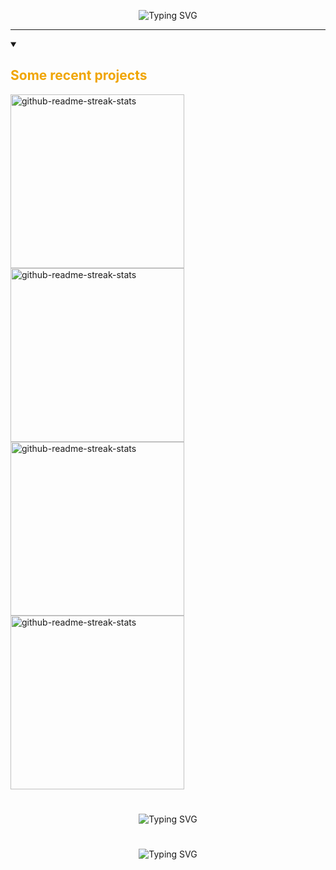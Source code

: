 

<p align="center">
<img src="https://readme-typing-svg.demolab.com?font=Source+Code+Pro&weight=900&size=32&duration=4000&pause=500&color=F0A500&background=FFFFFF00&center=true&vCenter=true&width=600&height=200&lines=Hi%2C+I'm+Pruthvik+Sheth!;Full+Stack+Web+Developer;App+Developer;Digital+Craftsman" alt="Typing SVG" />

<hr style="height: 1px">


<details open> 
  <summary><h2 style="color: #F0A500">Some recent projects</h2></summary>

  <!-- Repo info cards - https://github.com/anuraghazra/github-readme-stats -->
  <!-- Small repo cards (fork) - https://github.com/DenverCoder1/github-readme-stats -->
  <p align="left">
    <a href="https://github.com/DenverCoder1/github-readme-streak-stats"><img width="278" src="https://denvercoder1-github-readme-stats.vercel.app/api/pin/?username=DenverCoder1&repo=github-readme-streak-stats&theme=react&bg_color=082032&title_color=F0A500&hide_border=true&icon_color=F8D866&show_icons=false" alt="github-readme-streak-stats"></a>
    <a href="https://github.com/DenverCoder1/github-readme-streak-stats"><img width="278" src="https://denvercoder1-github-readme-stats.vercel.app/api/pin/?username=DenverCoder1&repo=github-readme-streak-stats&theme=react&bg_color=082032&title_color=F0A500&hide_border=true&icon_color=F8D866&show_icons=false" alt="github-readme-streak-stats"></a>
    <a href="https://github.com/DenverCoder1/github-readme-streak-stats"><img width="278" src="https://denvercoder1-github-readme-stats.vercel.app/api/pin/?username=DenverCoder1&repo=github-readme-streak-stats&theme=react&bg_color=082032&title_color=F0A500&hide_border=true&icon_color=F8D866&show_icons=false" alt="github-readme-streak-stats"></a>
    <a href="https://github.com/DenverCoder1/github-readme-streak-stats"><img width="278" src="https://denvercoder1-github-readme-stats.vercel.app/api/pin/?username=DenverCoder1&repo=github-readme-streak-stats&theme=react&bg_color=082032&title_color=F0A500&hide_border=true&icon_color=F8D866&show_icons=false" alt="github-readme-streak-stats"></a>
  </p>

</details>


#

<p align="center">
<img src="https://github-readme-stats.vercel.app/api/pin/?username=pruthvik00911&repo=earthquakes-3d-visualizer&bg_color=00000000" alt="Typing SVG" />
</p>

#

</p>
<p align="center">
<img src="https://streak-stats.demolab.com?user=pruthvik00911&theme=highcontrast&hide_border=true&stroke=8758FF&fire=8758FF&ring=8758FF&currStreakLabel=8758FF&background=DDDDDD00" alt="Typing SVG" />
</p>

